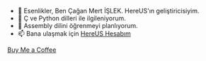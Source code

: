 - 👋 Esenlikler, Ben Çağan Mert İŞLEK. HereUS'ın geliştiricisiyim.
- 👀 Ç ve Python dilleri ile ilgileniyorum.
- 🌱 Assembly dilini öğrenmeyi planlıyorum.
- 📫 Bana ulaşmak için [HereUS Hesabım](http://hereus.pythonanywhere.com/user/islekcaganmert%40gmail.com)

<!---
islekcaganmert/islekcaganmert is a ✨ special ✨ repository because its `README.md` (this file) appears on your GitHub profile.
You can click the Preview link to take a look at your changes.
--->

[Buy Me a Coffee](https://www.buymeacoffee.com/islekcaganmert)
